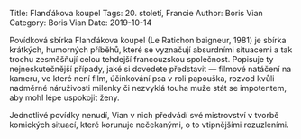 Title: Flanďákova koupel
Tags: 20. století, Francie
Author: Boris Vian
Category: Boris Vian
Date: 2019-10-14

Povídková sbírka Flanďákova koupel (Le Ratichon baigneur, 1981) je sbírka krátkých, humorných příběhů, které se vyznačují absurdními situacemi a tak trochu zesměšňují celou tehdejší francouzskou společnost. Popisuje ty nejneskutečnější případy, jaké si dovedete představit — filmové natáčení na kameru, ve které není film, účinkování psa v roli papouška, rozvod kvůli nadměrné náruživosti milenky či nezvyklá touha muže stát se impotentem, aby mohl lépe uspokojit ženy.

Jednotlivé povídky nenudí, Vian v nich předvádí své mistrovství v tvorbě komických situací, které korunuje nečekanými, o to vtipnějšími rozuzleními.

